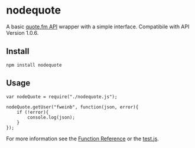 nodequote
=========

A basic [quote.fm API](http://quote.fm/labs "quote.fm API") wrapper with a simple interface. Compatibile with API Version 1.0.6.

## Install ##
```
npm install nodequote
```

## Usage ##
```
var nodeQuote = require("./nodequote.js");

nodeQuote.getUser("fweinb", function(json, error){
	if (!error){
		console.log(json);
	}
});
```
For more information see the [Function Reference](https://github.com/FWeinb/nodequote/wiki/Function-Reference) or the [test.js](https://github.com/FWeinb/nodequote/blob/master/test.js).
